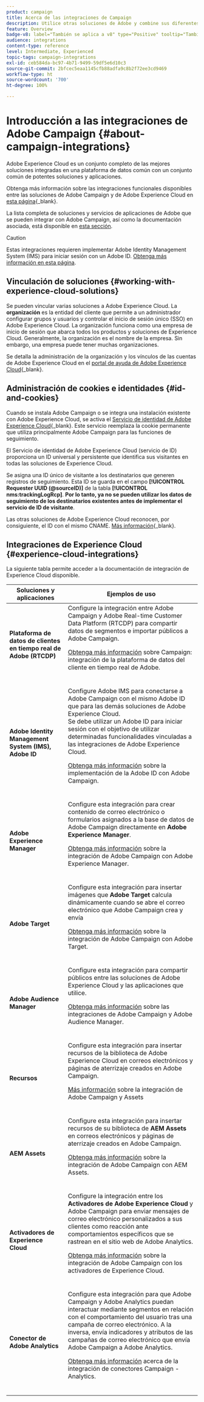 ```yaml
---
product: campaign
title: Acerca de las integraciones de Campaign
description: Utilice otras soluciones de Adobe y combine sus diferentes capacidades con Campaign
feature: Overview
badge-v8: label="También se aplica a v8" type="Positive" tooltip="También se aplica a Campaign v8"
audience: integrations
content-type: reference
level: Intermediate, Experienced
topic-tags: campaign-integrations
exl-id: ceb584da-bc97-4b71-9499-59df5e6d10c3
source-git-commit: 2bfcec5eaa1145cfb88adfa9c8b2f72ee3cd9469
workflow-type: ht
source-wordcount: '700'
ht-degree: 100%

---
```


# Introducción a las integraciones de Adobe Campaign {#about-campaign-integrations}

Adobe Experience Cloud es un conjunto completo de las mejores soluciones integradas en una plataforma de datos común con un conjunto común de potentes soluciones y aplicaciones.

Obtenga más información sobre las integraciones funcionales disponibles entre las soluciones de Adobe Campaign y de Adobe Experience Cloud en [esta página](https://experienceleague.adobe.com/es/docs/core-services/interface/administration/integrations){_blank}.

La lista completa de soluciones y servicios de aplicaciones de Adobe que se pueden integrar con Adobe Campaign, así como la documentación asociada, está disponible en [esta sección](#experience-cloud-integrations).

>[!CAUTION]
>
>Estas integraciones requieren implementar Adobe Identity Management System (IMS) para iniciar sesión con un Adobe ID. [Obtenga más información en esta página](../../integrations/using/about-adobe-id.md).
>

## Vinculación de soluciones {#working-with-experience-cloud-solutions}

Se pueden vincular varias soluciones a Adobe Experience Cloud. La **organización** es la entidad del cliente que permite a un administrador configurar grupos y usuarios y controlar el inicio de sesión único (SSO) en Adobe Experience Cloud. La organización funciona como una empresa de inicio de sesión que abarca todos los productos y soluciones de Experience Cloud. Generalmente, la organización es el nombre de la empresa. Sin embargo, una empresa puede tener muchas organizaciones.

Se detalla la administración de la organización y los vínculos de las cuentas de Adobe Experience Cloud en el [portal de ayuda de Adobe Experience Cloud](https://experienceleague.adobe.com/es/docs/core-services/interface/administration/organizations){_blank}.

## Administración de cookies e identidades {#id-and-cookies}

Cuando se instala Adobe Campaign o se integra una instalación existente con Adobe Experience Cloud, se activa el [Servicio de identidad de Adobe Experience Cloud](https://experienceleague.adobe.com/es/docs/id-service/using/home){_blank}. Este servicio reemplaza la cookie permanente que utiliza principalmente Adobe Campaign para las funciones de seguimiento.

El Servicio de identidad de Adobe Experience Cloud (servicio de ID) proporciona un ID universal y persistente que identifica sus visitantes en todas las soluciones de Experience Cloud.

Se asigna una ID único de visitante a los destinatarios que generen registros de seguimiento. Esta ID se guarda en el campo **[!UICONTROL Requester UUID (@sourceID)]** de la tabla **[!UICONTROL nms:trackingLogRcp]**. **Por lo tanto, ya no se pueden utilizar los datos de seguimiento de los destinatarios existentes antes de implementar el servicio de ID de visitante**.

Las otras soluciones de Adobe Experience Cloud reconocen, por consiguiente, el ID con el mismo CNAME. [Más información](https://experienceleague.adobe.com/es/docs/id-service/using/reference/analytics-reference/cname){_blank}.

## Integraciones de Experience Cloud {#experience-cloud-integrations}

La siguiente tabla permite acceder a la documentación de integración de Experience Cloud disponible.

<table> 
 <thead> 
  <tr> 
   <th> Soluciones y aplicaciones<br /> </th> 
   <th> Ejemplos de uso<br /> </th> 
  </tr> 
 </thead> 
 <tbody> 
  <tr> 
   <td> <strong>Plataforma de datos de clientes en tiempo real de Adobe (RTCDP)</strong><br /> </td> 
   <td> Configure la integración entre Adobe Campaign y Adobe Real-time Customer Data Platform (RTCDP) para compartir datos de segmentos e importar públicos a Adobe Campaign.<br /> <p><a href="../../integrations/using/get-started-sources-destinations.md">Obtenga más información</a> sobre Campaign: integración de la plataforma de datos del cliente en tiempo real de Adobe.</p><br /> </td> 
  </tr> 
  <tr> 
   <td> <strong>Adobe Identity Management System (IMS), Adobe ID</strong><br /> </td> 
   <td> Configure Adobe IMS para conectarse a Adobe Campaign con el mismo Adobe ID que para las demás soluciones de Adobe Experience Cloud.<br /> Se debe utilizar un Adobe ID para iniciar sesión con el objetivo de utilizar determinadas funcionalidades vinculadas a las integraciones de Adobe Experience Cloud.<br /> <p><a href="../../integrations/using/about-adobe-id.md">Obtenga más información</a> sobre la implementación de la Adobe ID con Adobe Campaign.</p><br /> </td> 
  </tr> 
  <tr> 
   <td> <strong>Adobe Experience Manager</strong><br /> </td> 
   <td> Configure esta integración para crear contenido de correo electrónico o formularios asignados a la base de datos de Adobe Campaign directamente en <strong>Adobe Experience Manager</strong>.<br /> <p><a href="../../integrations/using/about-adobe-experience-manager.md">Obtenga más información</a> sobre la integración de Adobe Campaign con Adobe Experience Manager.</p><br /> </td> 
  </tr> 
  <tr> 
   <td> <strong>Adobe Target</strong><br /> </td> 
   <td> Configure esta integración para insertar imágenes que <strong>Adobe Target</strong> calcula dinámicamente cuando se abre el correo electrónico que Adobe Campaign crea y envía<br /> <p><a href="../../integrations/using/integrating-with-adobe-target.md">Obtenga más información</a> sobre la integración de Adobe Campaign con Adobe Target.</p><br /> </td> 
  </tr> 
  <tr> 
   <td><strong>Adobe Audience Manager</strong><br /> </td> 
   <td> Configure esta integración para compartir públicos entre las soluciones de Adobe Experience Cloud y las aplicaciones que utilice.<br /> <p><a href="../../integrations/using/sharing-audiences-with-adobe-experience-cloud.md">Obtenga más información</a> sobre las integraciones de Adobe Campaign y Adobe Audience Manager.</p><br /> </td> 
  </tr> 
  <tr> 
   <td> <strong>Recursos</strong><br /> </td> 
   <td> Configure esta integración para insertar recursos de la biblioteca de Adobe Experience Cloud en correos electrónicos y páginas de aterrizaje creados en Adobe Campaign.<br /> <p><a href="../../integrations/using/configuring-access-to-assets.md#integrating-with-experience-cloud-assets">Más información</a> sobre la integración de Adobe Campaign y Assets</p><br /> </td> 
  </tr> 
  <tr> 
   <td> <strong>AEM Assets</strong><br /> </td> 
   <td> Configure esta integración para insertar recursos de su biblioteca de <strong>AEM Assets</strong> en correos electrónicos y páginas de aterrizaje creados en Adobe Campaign.<br /> <p><a href="../../integrations/using/configuring-access-to-assets.md#integrating-with-aem-assets">Obtenga más información</a> sobre la integración de Adobe Campaign con AEM Assets.</p><br /> </td> 
  </tr> 
  <tr> 
   <td> <strong>Activadores de Experience Cloud</strong><br /> </td> 
   <td> Configure la integración entre los <strong>Activadores de Adobe Experience Cloud</strong> y Adobe Campaign para enviar mensajes de correo electrónico personalizados a sus clientes como reacción ante comportamientos específicos que se rastrean en el sitio web de Adobe Analytics.<br /> <p><a href="about-triggers.md">Obtenga más información</a> sobre la integración de Adobe Campaign con los activadores de Experience Cloud.</p><br /> </td> 
  </tr> 
  <tr> 
   <td> <strong>Conector de Adobe Analytics</strong><br /> </td> 
   <td> Configure esta integración para que Adobe Campaign y Adobe Analytics puedan interactuar mediante segmentos en relación con el comportamiento del usuario tras una campaña de correo electrónico. A la inversa, envía indicadores y atributos de las campañas de correo electrónico que envía Adobe Campaign a Adobe Analytics.<br /> <p><a href="../../integrations/using/gs-aa.md">Obtenga más información</a> acerca de la integración de conectores Campaign - Analytics.</p><br /> </td> 
  </tr> 
 </tbody> 
</table>
